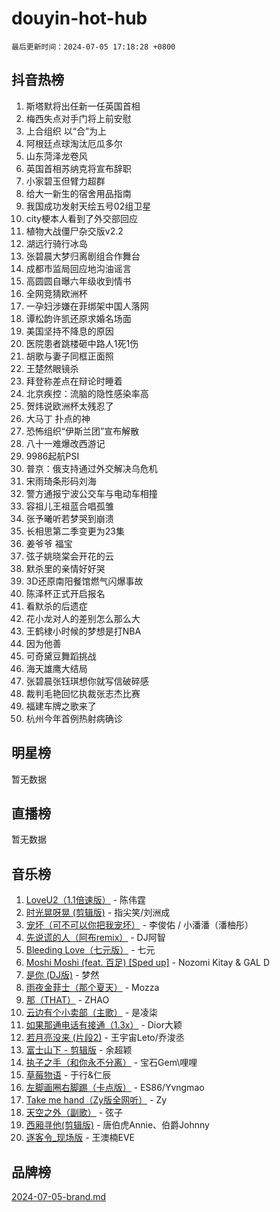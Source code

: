# douyin-hot-hub

`最后更新时间：2024-07-05 17:18:28 +0800`

## 抖音热榜

1. 斯塔默将出任新一任英国首相
1. 梅西失点对手门将上前安慰
1. 上合组织 以“合”为上
1. 阿根廷点球淘汰厄瓜多尔
1. 山东菏泽龙卷风
1. 英国首相苏纳克将宣布辞职
1. 小家碧玉但臂力超群
1. 给大一新生的宿舍用品指南
1. 我国成功发射天绘五号02组卫星
1. city梗本人看到了外交部回应
1. 植物大战僵尸杂交版v2.2
1. 湖远行骑行冰岛
1. 张碧晨大梦归离剧组合作舞台
1. 成都市监局回应地沟油谣言
1. 高圆圆自曝六年级收到情书
1. 全网竞猜欧洲杯
1. 一孕妇涉嫌在菲绑架中国人落网
1. 谭松韵许凯还原求婚名场面
1. 美国坚持不降息的原因
1. 医院患者跳楼砸中路人1死1伤
1. 胡歌与妻子同框正面照
1. 王楚然眼镜杀
1. 拜登称差点在辩论时睡着
1. 北京疾控：流脑的隐性感染率高
1. 贺炜说欧洲杯太残忍了
1. 大马丁 扑点的神
1. 恐怖组织“伊斯兰团”宣布解散
1. 八十一难爆改西游记
1. 9986起航PSI
1. 普京：俄支持通过外交解决乌危机
1. 宋雨琦条形码刘海
1. 警方通报宁波公交车与电动车相撞
1. 容祖儿王祖蓝合唱孤雏
1. 张予曦听若梦哭到崩溃
1. 长相思第二季变更为23集
1. 姜爷爷 福宝
1. 弦子姚晓棠会开花的云
1. 默杀里的亲情好好哭
1. 3D还原南阳餐馆燃气闪爆事故
1. 陈泽杯正式开启报名
1. 看默杀的后遗症
1. 花小龙对人的差别怎么那么大
1. 王鹤棣小时候的梦想是打NBA
1. 因为他善
1. 可奇黛豆舞蹈挑战
1. 海天雄鹰大结局
1. 张碧晨张钰琪想你就写信破碎感
1. 裁判毛艳回忆执裁张志杰比赛
1. 福建车牌之歌来了
1. 杭州今年首例热射病确诊

## 明星榜

暂无数据

## 直播榜

暂无数据

## 音乐榜

1. [LoveU2（1.1倍速版）](https://sf5-hl-cdn-tos.douyinstatic.com/obj/tos-cn-ve-2774/oQMeDffLaEmgMwgCOEMAFCI6INzoFPgWdD0rsa) - 陈伟霆
1. [时光晃呀晃 (剪辑版)](https://sf5-hl-cdn-tos.douyinstatic.com/obj/tos-cn-ve-2774/o8ACeQem3gwI1x3GIYGAfKG0LJebKFRJDwRwyW) - 指尖笑/刘洲成
1. [宠坏（可不可以你把我宠坏）](https://sf5-hl-cdn-tos.douyinstatic.com/obj/tos-cn-ve-2774/ocWI8ft2gd0rAfXKzvKGeMQM6fVLTLfA8UJzwl) - 李俊佑 / 小潘潘（潘柚彤）
1. [先说谎的人（阿布remix）](https://sf5-hl-cdn-tos.douyinstatic.com/obj/tos-cn-ve-2774/owQtOFmAzBgxBKDOYfeCTQTgE9cDORrOQqmCZy) - DJ阿智
1. [Bleeding Love（七元版）](https://sf5-hl-cdn-tos.douyinstatic.com/obj/tos-cn-ve-2774/oEgC9eZFHQ1MfSRnrfkzFp8AayDWqAQMABBgUs) - 七元
1. [Moshi Moshi (feat. 百足) [Sped up]](https://sf3-cdn-tos.douyinstatic.com/obj/tos-cn-ve-2774/ocCPFQcXJLeroaIdQLIGAoeeYM3OAUYGDguHXz) - Nozomi Kitay & GAL D
1. [是你 (DJ版)](https://sf5-hl-cdn-tos.douyinstatic.com/obj/tos-cn-ve-2774/1ec766e572b34c42853ce6315d426850) - 梦然
1. [雨夜金菲士（那个夏天）](https://sf5-hl-cdn-tos.douyinstatic.com/obj/tos-cn-ve-2774/osPmPLDWQBBE2Z6bftCgYwkFaF4pEYEneXaZQs) - Mozza
1. [那（THAT）](https://sf5-hl-cdn-tos.douyinstatic.com/obj/tos-cn-ve-2774/oIIWGeBZCnlGx9tl0gFlCfwlQbj7QWAD8HYAGg) - ZHAO
1. [云边有个小卖部（主歌）](https://sf5-hl-cdn-tos.douyinstatic.com/obj/tos-cn-ve-2774/okvgzOZylLA4WYUHkAhpy5DrCiqAmBjiMIkJp) - 是凌柒
1. [如果那通电话有接通（1.3x）](https://sf5-hl-cdn-tos.douyinstatic.com/obj/tos-cn-ve-2774/ocJeJKhUhAJG8EYZiEFfGFAPkD3beMQ5mwDv1e) - Dior大颖
1. [若月亮没来 (片段2)](https://sf5-hl-cdn-tos.douyinstatic.com/obj/tos-cn-ve-2774/ocQavLLjkCOeDxGyYeIMGgNAIwJ0QXE1Ve3Fzv) - 王宇宙Leto/乔浚丞
1. [富士山下 - 剪辑版](https://sf3-cdn-tos.douyinstatic.com/obj/tos-cn-ve-2774/o4QGmeUZhQXvtC5BDkogeQni8WbdCBUJEYI12v) - 余超颖
1. [执子之手（和你永不分离）](https://sf5-hl-cdn-tos.douyinstatic.com/obj/tos-cn-ve-2774/oU4mUWISThYfqtA61VOl8PAQGeK2LGGQfFCZfY) - 宝石Gem\哩哩
1. [草莓物语](https://sf5-hl-cdn-tos.douyinstatic.com/obj/tos-cn-ve-2774/okynhJ7jEAIIZBfsLgYMEI8QC3WbQNN66RKzhT) - 于行&仁辰
1. [左脚画圈右脚踢（卡点版）](https://sf5-hl-cdn-tos.douyinstatic.com/obj/tos-cn-ve-2774/oAoAIr8BJv8B7W4CEBMsaSfDWrAiF4izwIDMJg) - ES86/Yvngmao
1. [Take me hand（Zy版全网听）](https://sf5-hl-cdn-tos.douyinstatic.com/obj/tos-cn-ve-2774/owyUoUuVpA1I7BiszAYMSqbGseWQw8P7Ea2BiR) - Zy
1. [天空之外（副歌）](https://sf3-cdn-tos.douyinstatic.com/obj/tos-cn-ve-2774/oAYn0BTp8jS8iSyZSHMUWAikyvAWI1c7aiJTr) - 弦子
1. [西厢寻他(剪辑版)](https://sf3-cdn-tos.douyinstatic.com/obj/tos-cn-ve-2774/oUsAVfAQKlRNxEv5qxvIB8o5qmIWUcXbzJKJhw) - 唐伯虎Annie、伯爵Johnny
1. [逐客令_现场版](https://sf5-hl-cdn-tos.douyinstatic.com/obj/tos-cn-ve-2774/okjvqFftEMAIgLPvI8f4MT5CZVyxmDQdBOwjBv) - 王澳楠EVE

## 品牌榜

[2024-07-05-brand.md](2024-07-05-brand.md)

